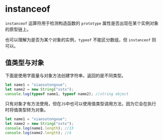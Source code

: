 # instanceof

`instanceof` 运算符用于检测构造函数的 `prototype` 属性是否出现在某个实例对象的原型链上。

也可以理解为是否为某个对象的实例，`typeof` 不能区分数组，但 `instanceof` 则可以。



## 值类型与对象

下面是使用字面量与对象方法创建字符串，返回的是不同类型。

```js
let name1 = "xiaosutongxue";
let name2 = new String("xstx");
console.log(typeof name1, typeof name2); //string object
```

只有对象才有方法使用，但在`JS`中也可以使用值类型调用方法，因为它会在执行时将值类型转为对象。

```js
let name1 = "xiaosutongxue";
let name2 = new String("xstx");
console.log(name1.length); //13
console.log(name2.length); //4
```
